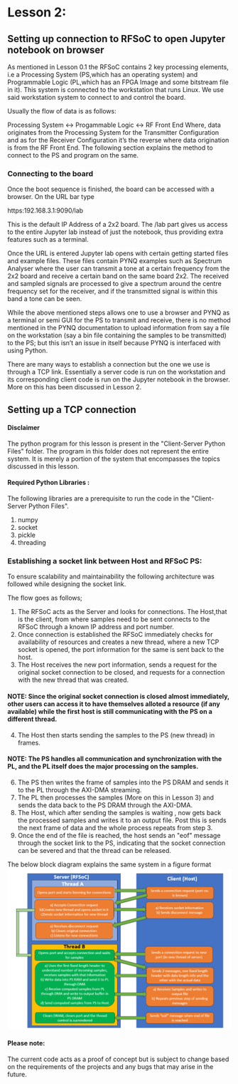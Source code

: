 # Lesson 2:

## Setting up connection to RFSoC to open Jupyter notebook on browser
As mentioned in Lesson 0.1 the RFSoC contains 2 key processing elements, i.e a Processing System (PS,which has an operating system) and Programmable Logic (PL,which has an FPGA Image and some bitstream file in it). This system is connected to the workstation that runs Linux. We use said workstation system to connect to and control the board.

Usually the flow of data is as follows:

Processing System ↔ Progammable Logic ↔ RF Front End
Where, data originates from the Processing System for the Transmitter Configuration and as for the Receiver Configuration it’s the reverse where data origination is from the RF Front End.
The following section explains the method to connect to the PS and program on the same.

### Connecting to the board

Once the boot sequence is finished, the board can be accessed with a browser. On the URL bar type

https:192.168.3.1:9090/lab

This is the default IP Address of a 2x2 board. The /lab part gives us access to the entire Jupyter lab instead of just the notebook, thus providing extra features such as a terminal.

Once the URL is entered Jupyter lab opens with certain getting started files and example files. These files contain PYNQ examples such as Spectrum Analyser where the user can transmit a tone at a certain frequency from the 2x2 board and receive a certain band on the same board 2x2. The received and sampled signals are processed to give a spectrum around the centre frequency set for the receiver, and if the transmitted signal is within this band a tone can be seen.

While the above mentioned steps allows one to use a browser and PYNQ as a terminal or semi GUI for the PS to transmit and receive, there is no method mentioned in the PYNQ documentation to upload information from say a file on the workstation (say a bin file containing the samples to be transmitted) to the PS; but this isn’t an issue in itself because PYNQ is interfaced with using Python.

There are many ways to establish a connection but the one we use is through a TCP link. Essentially a server code is run on the workstation and its corresponding client code is run on the Jupyter notebook in the browser. More on this has been discussed in Lesson 2.

## Setting up a TCP connection 

#### Disclaimer

The python program for this lesson is present in the "Client-Server Python Files" folder. The program in this folder does not represent the entire system. It is merely a portion of the system that encompasses the topics discussed in this lesson.

#### Required Python Libraries :
The following libraries are a prerequisite to run the code in the "Client-Server Python Files".

1) numpy
2) socket
3) pickle
4) threading


### Establishing a socket link between Host and RFSoC PS:

To ensure scalability and maintainability the following architecture was followed while designing the socket link.

The flow goes as follows; 
1) The RFSoC acts as the Server and looks for connections. The Host,that is the client, from where samples need to be sent connects to the RFSoC through a known IP address and port number.
2) Once connection is established the RFSoC immediately checks for availability of resources and creates a new thread, where a new TCP socket is opened, the port information for the same is sent back to the host.
3) The Host receives the new port information, sends a request for the original socket connection to be closed, and requests for a connection with the new thread that was created.
#### NOTE: Since the original socket connection is closed almost immediately, other users can access it to have themselves alloted a resource (if any available) while the first host is still communicating with the PS on a different thread.
4) The Host then starts sending the samples to the PS (new thread) in frames.
#### NOTE: The PS handles all communication and synchronization with the PL, and the PL itself does the major processing on the samples.
6) The PS then writes the frame of samples into the PS DRAM and sends it to the PL through the AXI-DMA streaming.
7) The PL then processes the samples (More on this in Lesson 3) and sends the data back to the PS DRAM through the AXI-DMA.
8) The Host, which after sending the samples is waiting , now gets back the processed samples and writes it to an output file. Post this is sends the next frame of data and the whole process repeats from step 3.
9) Once the end of the file is reached, the host sends an "eof" message through the socket link to the PS, indicating that the socket connection can be severed and that the thread can be released.

The below block diagram explains the same system in a figure format
![](Images/BlockDiagram.png)



#### Please note:

The current code acts as a proof of concept but is subject to change based on the requirements of the projects and any bugs that may arise in the future.
